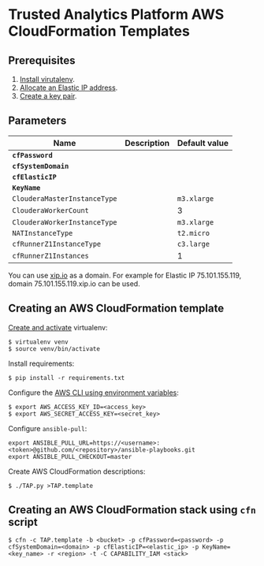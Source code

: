 # Trusted Analytics Platform AWS CloudFormation Templates

## Prerequisites

1. [Install virutalenv](https://virtualenv.readthedocs.org/en/latest/installation.html).
2. [Allocate an Elastic IP address](http://docs.aws.amazon.com/AWSEC2/latest/UserGuide/elastic-ip-addresses-eip.html#using-instance-addressing-eips-allocating).
3. [Create a key pair](http://docs.aws.amazon.com/AWSEC2/latest/UserGuide/ec2-key-pairs.html#having-ec2-create-your-key-pair).

## Parameters

| Name                         | Description | Default value |
| ---------------------------- | ----------- | ------------- |
| **`cfPassword`**             |             |               |
| **`cfSystemDomain`**         |             |               |
| **`cfElasticIP`**            |             |               |
| **`KeyName`**                |             |               |
| `ClouderaMasterInstanceType` |             | `m3.xlarge`   |
| `ClouderaWorkerCount`        |             | 3             |
| `ClouderaWorkerInstanceType` |             | `m3.xlarge`   |
| `NATInstanceType`            |             | `t2.micro`    |
| `cfRunnerZ1InstanceType`     |             | `c3.large`    |
| `cfRunnerZ1Instances`        |             | 1             |

You can use [xip.io](http://xip.io/) as a domain. For example for Elastic IP 75.101.155.119, domain 75.101.155.119.xip.io can be used.

## Creating an AWS CloudFormation template

[Create and activate](http://docs.python-guide.org/en/latest/dev/virtualenvs/#basic-usage) virtualenv:

```
$ virtualenv venv
$ source venv/bin/activate
```

Install requirements:

```
$ pip install -r requirements.txt
```

Configure the [AWS CLI using environment variables](http://docs.aws.amazon.com/cli/latest/userguide/cli-chap-getting-started.html#cli-environment):

```
$ export AWS_ACCESS_KEY_ID=<access_key>
$ export AWS_SECRET_ACCESS_KEY=<secret_key>
```

Configure `ansible-pull`:

```
export ANSIBLE_PULL_URL=https://<username>:<token>@github.com/<repository>/ansible-playbooks.git
export ANSIBLE_PULL_CHECKOUT=master
```

Create AWS CloudFormation descriptions:

```
$ ./TAP.py >TAP.template
```

## Creating an AWS CloudFormation stack using `cfn` script

```
$ cfn -c TAP.template -b <bucket> -p cfPassword=<password> -p cfSystemDomain=<domain> -p cfElasticIP=<elastic_ip> -p KeyName=<key_name> -r <region> -t -C CAPABILITY_IAM <stack>
```
